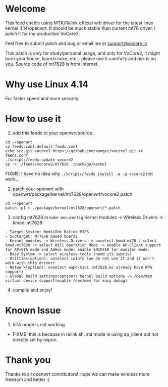 # Welcome

This feed enable using MTK/Ralink official wifi driver for the latest linux kernel 4.14/openwrt. It should be much stable than current mt76 driver. I patch it for my production VoCore2.

Feel free to submit patch and bug or email me at support@vocore.io

This patch is only for study/personal usage, and only for VoCore2, it might burn your house, launch nuke, etc... please use it carefully and risk is on you. 
Source code of mt7628 is from internet.


# Why use Linux 4.14

For faster speed and more security.


# How to use it

1. add this feeds to your openwrt source.

```
cd ~/openwrt
cp feeds.conf.default feeds.conf
echo src-git vocore2 https://github.com/vonger/vocore2.git >> feeds.conf
./scripts/feeds update vocore2
cp -r ./feeds/vocore2/mt7628 ./package/kernel
```

FIXME: I have no idea why `./scripts/feeds install -a -p vocore2` not work...

2. patch your openwrt with openwrt/package/kernel/mt7628/openwrt/vocore2.patch

```
cd ~/openwrt
patch -p1 < ./package/kernel/mt7628/openwrt/*.patch
```


3. config mt7628 in `make menuconfig` Kernel modules -> Wireless Drivers -> kmod-mt7628

```
- Target System: MediaTek Ralink MIPS
- Subtarget: MT76x8 based boards
- Kernel modules -> Wireless Drivers -> unselect kmod-mt76 / select kmod-mt7628 -> select WiFi Operation Mode -> enable AP-Client support for AP+STA mode and AdHoc mode; enable SNIFFER for monitor mode.
- Base System -> select wireless-tools (need its iwpriv)
- Utilties(option): unselect iwinfo (we do not use it and it won't work with this driver)
- Network(option): unselect wapd-mini (mt7628.ko already have WPA support)
- Global build settings(option): Kernel build options -> /dev/mem virtual device support(enable /dev/mem for easy debug)
```

4. compile and enjoy!


# Known Issue

1. STA mode is not working

- FIXME: this is because in ralink.sh, sta mode is using ap_client but not directly set by iwpriv.


# Thank you

Thanks to all openwrt contributors! Hope we can make wireless more freedom and better :) 
